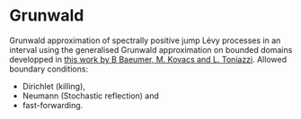# Grunwald
Grunwald approximation of spectrally positive jump Lévy processes in an interval using the generalised Grunwald approximation on bounded domains developped in [this work by B Baeumer, M. Kovacs and L. Toniazzi](https://arxiv.org/abs/2012.10864). Allowed boundary conditions:
- Dirichlet (killing), 
- Neumann (Stochastic reflection) and 
- fast-forwarding.
